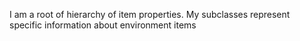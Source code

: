 I am a root of hierarchy of item properties.
My subclasses represent specific information about environment items